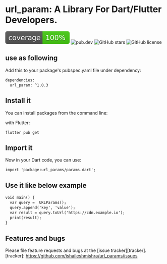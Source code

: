 # url_param: A Library For Dart/Flutter Developers.


![Coverage](https://github.com/ishaileshmishra/url_params/blob/master/coverage_badge.svg?sanitize=true)
![pub.dev](https://github.com/ishaileshmishra/url_params/workflows/Dart%20CI/badge.svg)
![GitHub stars](https://img.shields.io/github/stars/ishaileshmishra/url_params)
![GitHub license](https://img.shields.io/github/license/ishaileshmishra/url_params)

## use as following

Add this to your package's pubspec.yaml file under dependency:

    dependencies:
      url_param: ^1.0.3

## Install it

You can install packages from the command line:

with Flutter:

    flutter pub get

## Import it

Now in your Dart code, you can use:

    import 'package:url_params/params.dart';

## Use it like below example

    void main() {
      var query =  URLParams();
      query.append('key', 'value');
      var result = query.toUrl('https://cdn.example.io');
      print(result);
    }

## Features and bugs

Please file feature requests and bugs at the [issue tracker][tracker].
[tracker]: https://github.com/ishaileshmishra/url_params/issues
